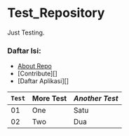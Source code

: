 # Test_Repository
Just Testing.

### Daftar Isi:
- [About Repo](https://github.com/ditokp/Tes_Repositori/blob/master/Read_Me.md)
- [Contribute][]
- [Daftar Aplikasi][]

`Test` | **More Test** | *Another Test*
--- | --- | ---
01 | One | Satu
02 | Two | Dua

